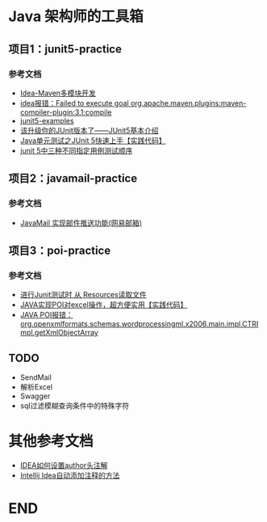 # Java 架构师的工具箱




## 项目1：junit5-practice

###  参考文档

- [Idea-Maven多模块开发](https://www.jianshu.com/p/274455dc9469)
- [idea报错：Failed to execute goal org.apache.maven.plugins:maven-compiler-plugin:3.1:compile](https://blog.csdn.net/gao_jun1/article/details/109997200)
- [junit5-examples](https://github.com/mkyong/junit5-examples)
- [该升级你的JUnit版本了——JUnit5基本介绍](https://zhuanlan.zhihu.com/p/111706639)
- [Java单元测试之JUnit 5快速上手【实践代码】](https://www.cnblogs.com/one12138/p/11536492.html)
- [junit 5中三种不同指定用例测试顺序](https://blog.csdn.net/jackyrongvip/article/details/89389387)





## 项目2：javamail-practice

###  参考文档

- [JavaMail 实现邮件推送功能(网易邮箱)](https://blog.csdn.net/weixin_43967679/article/details/107879747)

  

## 项目3：poi-practice

###  参考文档

- [进行Junit测试时 从 Resources读取文件](https://blog.csdn.net/weixin_40040107/article/details/90679413)
- [JAVA实现POI对excel操作，超方便实用【实践代码】](https://www.jianshu.com/p/d63571a8195c)
- [JAVA POI报错：org.openxmlformats.schemas.wordprocessingml.x2006.main.impl.CTRImpl.getXmlObjectArray](https://blog.csdn.net/u011781521/article/details/116260483)







## TODO

- SendMail
- 解析Excel
- Swagger
- sql过滤模糊查询条件中的特殊字符







# 其他参考文档

- [IDEA如何设置author头注解](https://blog.csdn.net/weixin_42555514/article/details/106826894)
- [Intellij Idea自动添加注释的方法](https://www.jianshu.com/p/09139b425cc3)



# END
